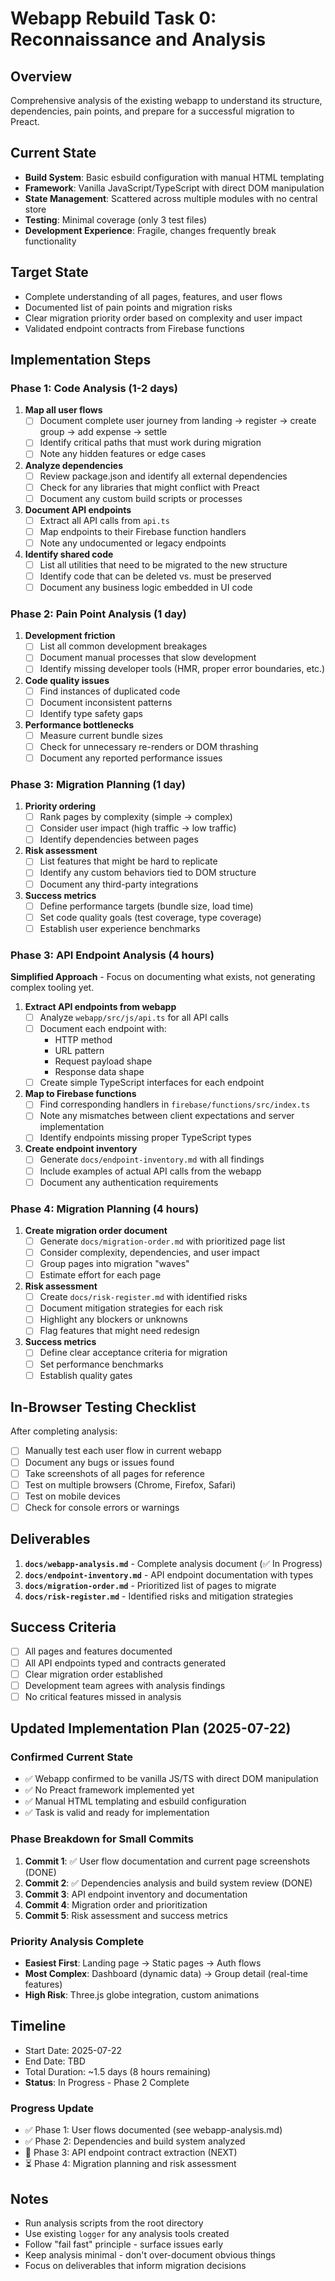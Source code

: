 # Webapp Rebuild Task 0: Reconnaissance and Analysis

## Overview
Comprehensive analysis of the existing webapp to understand its structure, dependencies, pain points, and prepare for a successful migration to Preact.

## Current State
- **Build System**: Basic esbuild configuration with manual HTML templating
- **Framework**: Vanilla JavaScript/TypeScript with direct DOM manipulation
- **State Management**: Scattered across multiple modules with no central store
- **Testing**: Minimal coverage (only 3 test files)
- **Development Experience**: Fragile, changes frequently break functionality

## Target State
- Complete understanding of all pages, features, and user flows
- Documented list of pain points and migration risks
- Clear migration priority order based on complexity and user impact
- Validated endpoint contracts from Firebase functions

## Implementation Steps

### Phase 1: Code Analysis (1-2 days)

1. **Map all user flows**
   - [ ] Document complete user journey from landing → register → create group → add expense → settle
   - [ ] Identify critical paths that must work during migration
   - [ ] Note any hidden features or edge cases

2. **Analyze dependencies**
   - [ ] Review package.json and identify all external dependencies
   - [ ] Check for any libraries that might conflict with Preact
   - [ ] Document any custom build scripts or processes

3. **Document API endpoints**
   - [ ] Extract all API calls from `api.ts`
   - [ ] Map endpoints to their Firebase function handlers
   - [ ] Note any undocumented or legacy endpoints

4. **Identify shared code**
   - [ ] List all utilities that need to be migrated to the new structure
   - [ ] Identify code that can be deleted vs. must be preserved
   - [ ] Document any business logic embedded in UI code

### Phase 2: Pain Point Analysis (1 day)

1. **Development friction**
   - [ ] List all common development breakages
   - [ ] Document manual processes that slow development
   - [ ] Identify missing developer tools (HMR, proper error boundaries, etc.)

2. **Code quality issues**
   - [ ] Find instances of duplicated code
   - [ ] Document inconsistent patterns
   - [ ] Identify type safety gaps

3. **Performance bottlenecks**
   - [ ] Measure current bundle sizes
   - [ ] Check for unnecessary re-renders or DOM thrashing
   - [ ] Document any reported performance issues

### Phase 3: Migration Planning (1 day)

1. **Priority ordering**
   - [ ] Rank pages by complexity (simple → complex)
   - [ ] Consider user impact (high traffic → low traffic)
   - [ ] Identify dependencies between pages

2. **Risk assessment**
   - [ ] List features that might be hard to replicate
   - [ ] Identify any custom behaviors tied to DOM structure
   - [ ] Document any third-party integrations

3. **Success metrics**
   - [ ] Define performance targets (bundle size, load time)
   - [ ] Set code quality goals (test coverage, type coverage)
   - [ ] Establish user experience benchmarks

### Phase 3: API Endpoint Analysis (4 hours)

**Simplified Approach** - Focus on documenting what exists, not generating complex tooling yet.

1. **Extract API endpoints from webapp**
   - [ ] Analyze `webapp/src/js/api.ts` for all API calls
   - [ ] Document each endpoint with:
     - HTTP method
     - URL pattern
     - Request payload shape
     - Response data shape
   - [ ] Create simple TypeScript interfaces for each endpoint

2. **Map to Firebase functions**
   - [ ] Find corresponding handlers in `firebase/functions/src/index.ts`
   - [ ] Note any mismatches between client expectations and server implementation
   - [ ] Identify endpoints missing proper TypeScript types

3. **Create endpoint inventory**
   - [ ] Generate `docs/endpoint-inventory.md` with all findings
   - [ ] Include examples of actual API calls from the webapp
   - [ ] Document any authentication requirements

### Phase 4: Migration Planning (4 hours)

1. **Create migration order document**
   - [ ] Generate `docs/migration-order.md` with prioritized page list
   - [ ] Consider complexity, dependencies, and user impact
   - [ ] Group pages into migration "waves"
   - [ ] Estimate effort for each page

2. **Risk assessment**
   - [ ] Create `docs/risk-register.md` with identified risks
   - [ ] Document mitigation strategies for each risk
   - [ ] Highlight any blockers or unknowns
   - [ ] Flag features that might need redesign

3. **Success metrics**
   - [ ] Define clear acceptance criteria for migration
   - [ ] Set performance benchmarks
   - [ ] Establish quality gates

## In-Browser Testing Checklist

After completing analysis:
- [ ] Manually test each user flow in current webapp
- [ ] Document any bugs or issues found
- [ ] Take screenshots of all pages for reference
- [ ] Test on multiple browsers (Chrome, Firefox, Safari)
- [ ] Test on mobile devices
- [ ] Check for console errors or warnings

## Deliverables

1. **`docs/webapp-analysis.md`** - Complete analysis document (✅ In Progress)
2. **`docs/endpoint-inventory.md`** - API endpoint documentation with types
3. **`docs/migration-order.md`** - Prioritized list of pages to migrate
4. **`docs/risk-register.md`** - Identified risks and mitigation strategies

## Success Criteria

- [ ] All pages and features documented
- [ ] All API endpoints typed and contracts generated
- [ ] Clear migration order established
- [ ] Development team agrees with analysis findings
- [ ] No critical features missed in analysis

## Updated Implementation Plan (2025-07-22)

### Confirmed Current State
- ✅ Webapp confirmed to be vanilla JS/TS with direct DOM manipulation
- ✅ No Preact framework implemented yet  
- ✅ Manual HTML templating and esbuild configuration
- ✅ Task is valid and ready for implementation

### Phase Breakdown for Small Commits
1. **Commit 1**: ✅ User flow documentation and current page screenshots (DONE)
2. **Commit 2**: ✅ Dependencies analysis and build system review (DONE)
3. **Commit 3**: API endpoint inventory and documentation
4. **Commit 4**: Migration order and prioritization
5. **Commit 5**: Risk assessment and success metrics

### Priority Analysis Complete
- **Easiest First**: Landing page → Static pages → Auth flows
- **Most Complex**: Dashboard (dynamic data) → Group detail (real-time features)
- **High Risk**: Three.js globe integration, custom animations

## Timeline

- Start Date: 2025-07-22
- End Date: TBD  
- Total Duration: ~1.5 days (8 hours remaining)
- **Status**: In Progress - Phase 2 Complete

### Progress Update
- ✅ Phase 1: User flows documented (see webapp-analysis.md)
- ✅ Phase 2: Dependencies and build system analyzed
- 🚧 Phase 3: API endpoint contract extraction (NEXT)
- ⏳ Phase 4: Migration planning and risk assessment

## Notes

- Run analysis scripts from the root directory
- Use existing `logger` for any analysis tools created
- Follow "fail fast" principle - surface issues early
- Keep analysis minimal - don't over-document obvious things
- Focus on deliverables that inform migration decisions